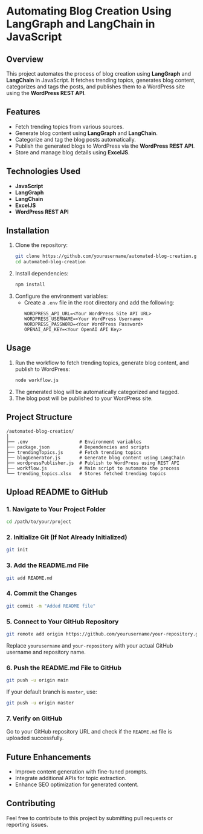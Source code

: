 # Automating Blog Creation Using LangGraph and LangChain in JavaScript

## Overview
This project automates the process of blog creation using **LangGraph** and **LangChain** in JavaScript. It fetches trending topics, generates blog content, categorizes and tags the posts, and publishes them to a WordPress site using the **WordPress REST API**.

## Features
- Fetch trending topics from various sources.
- Generate blog content using **LangGraph** and **LangChain**.
- Categorize and tag the blog posts automatically.
- Publish the generated blogs to WordPress via the **WordPress REST API**.
- Store and manage blog details using **ExcelJS**.

## Technologies Used
- **JavaScript**
- **LangGraph**
- **LangChain**
- **ExcelJS**
- **WordPress REST API**

## Installation
1. Clone the repository:
   ```bash
   git clone https://github.com/yourusername/automated-blog-creation.git
   cd automated-blog-creation
   ```
2. Install dependencies:
   ```bash
   npm install
   ```
3. Configure the environment variables:
   - Create a `.env` file in the root directory and add the following:
     ```env
     WORDPRESS_API_URL=<Your WordPress Site API URL>
     WORDPRESS_USERNAME=<Your WordPress Username>
     WORDPRESS_PASSWORD=<Your WordPress Password>
     OPENAI_API_KEY=<Your OpenAI API Key>
     ```

## Usage
1. Run the workflow to fetch trending topics, generate blog content, and publish to WordPress:
   ```bash
   node workflow.js
   ```
2. The generated blog will be automatically categorized and tagged.
3. The blog post will be published to your WordPress site.

## Project Structure
```
/automated-blog-creation/
│
├── .env                   # Environment variables
├── package.json           # Dependencies and scripts
├── trendingTopics.js      # Fetch trending topics
├── blogGenerator.js       # Generate blog content using LangChain
├── wordpressPublisher.js  # Publish to WordPress using REST API
├── workflow.js            # Main script to automate the process
└── trending_topics.xlsx   # Stores fetched trending topics
```

## Upload README to GitHub
### 1. Navigate to Your Project Folder
```bash
cd /path/to/your/project
```

### 2. Initialize Git (If Not Already Initialized)
```bash
git init
```

### 3. Add the README.md File
```bash
git add README.md
```

### 4. Commit the Changes
```bash
git commit -m "Added README file"
```

### 5. Connect to Your GitHub Repository
```bash
git remote add origin https://github.com/yourusername/your-repository.git
```

Replace `yourusername` and `your-repository` with your actual GitHub username and repository name.

### 6. Push the README.md File to GitHub
```bash
git push -u origin main
```

If your default branch is `master`, use:
```bash
git push -u origin master
```

### 7. Verify on GitHub
Go to your GitHub repository URL and check if the `README.md` file is uploaded successfully.

## Future Enhancements
- Improve content generation with fine-tuned prompts.
- Integrate additional APIs for topic extraction.
- Enhance SEO optimization for generated content.

## Contributing
Feel free to contribute to this project by submitting pull requests or reporting issues.




